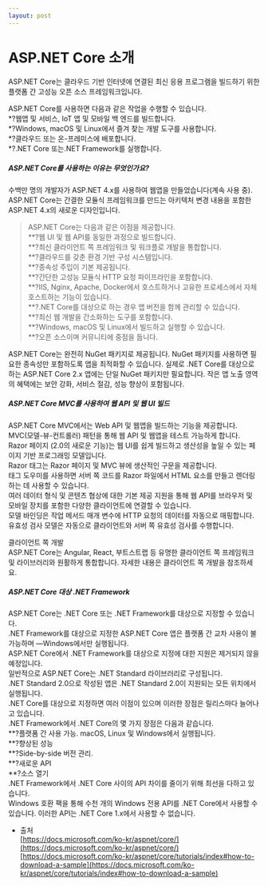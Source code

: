 ```yaml
---
layout: post
---
```


# ASP.NET Core 소개

ASP.NET Core는 클라우드 기반 인터넷에 연결된 최신 응용 프로그램을 빌드하기 위한 플랫폼 간 고성능 오픈 소스 프레임워크입니다.  

ASP.NET Core를 사용하면 다음과 같은 작업을 수행할 수 있습니다.  
*?웹앱 및 서비스, IoT 앱 및 모바일 백 엔드를 빌드합니다.  
*?Windows, macOS 및 Linux에서 즐겨 찾는 개발 도구를 사용합니다.  
*?클라우드 또는 온-프레미스에 배포합니다.  
*?.NET Core 또는.NET Framework를 실행합니다.  

##### ASP.NET Core를 사용하는 이유는 무엇인가요?  
수백만 명의 개발자가 ASP.NET 4.x를 사용하여 웹앱을 만들었습니다(계속 사용 중).  
ASP.NET Core는 간결한 모듈식 프레임워크를 만드는 아키텍처 변경 내용을 포함한 ASP.NET 4.x의 새로운 디자인입니다.  

>ASP.NET Core는 다음과 같은 이점을 제공합니다.  
>**?웹 UI 및 웹 API를 동일한 과정으로 빌드합니다.  
>**?최신 클라이언트 쪽 프레임워크 및 워크플로 개발을 통합합니다.  
>**?클라우드를 갖춘 환경 기반 구성 시스템입니다.  
>**?종속성 주입이 기본 제공됩니다.  
>**?간단한 고성능 모듈식 HTTP 요청 파이프라인을 포함합니다.  
>**?IIS, Nginx, Apache, Docker에서 호스트하거나 고유한 프로세스에서 자체 호스트하는 기능이 있습니다.  
>**?.NET Core를 대상으로 하는 경우 앱 버전을 함께 관리할 수 있습니다.  
>**?최신 웹 개발을 간소화하는 도구를 포함합니다.  
>**?Windows, macOS 및 Linux에서 빌드하고 실행할 수 있습니다.  
>**?오픈 소스이며 커뮤니티에 중점을 둡니다.  

ASP.NET Core는 완전히 NuGet 패키지로 제공됩니다. NuGet 패키지를 사용하면 필요한 종속성만 포함하도록 앱을 최적화할 수 있습니다. 
실제로 .NET Core를 대상으로 하는 ASP.NET Core 2.x 앱에는 단일 NuGet 패키지만 필요합니다. 작은 앱 노출 영역의 혜택에는 보안 강화, 서비스 절감, 성능 향상이 포함됩니다.  

##### ASP.NET Core MVC를 사용하여 웹 API 및 웹 UI 빌드  
ASP.NET Core MVC에서는 Web API 및 웹앱을 빌드하는 기능을 제공합니다.  
MVC(모델-뷰-컨트롤러) 패턴을 통해 웹 API 및 웹앱을 테스트 가능하게 합니다.  
Razor 페이지 (2.0의 새로운 기능)는 웹 UI를 쉽게 빌드하고 생산성을 높일 수 있는 페이지 기반 프로그래밍 모델입니다.  
Razor 태그는 Razor 페이지 및 MVC 뷰에 생산적인 구문을 제공합니다.  
태그 도우미를 사용하면 서버 쪽 코드를 Razor 파일에서 HTML 요소를 만들고 렌더링하는 데 사용할 수 있습니다.  
여러 데이터 형식 및 콘텐츠 협상에 대한 기본 제공 지원을 통해 웹 API를 브라우저 및 모바일 장치를 포함한 다양한 클라이언트에 연결할 수 있습니다.  
모델 바인딩은 작업 메서드 매개 변수에 HTTP 요청의 데이터를 자동으로 매핑합니다.  
유효성 검사 모델은 자동으로 클라이언트와 서버 쪽 유효성 검사를 수행합니다.  
  
클라이언트 쪽 개발  
ASP.NET Core는 Angular, React, 부트스트랩 등 유명한 클라이언트 쪽 프레임워크 및 라이브러리와 원활하게 통합합니다. 자세한 내용은 클라이언트 쪽 개발을 참조하세요.  

##### ASP.NET Core 대상 .NET Framework  
ASP.NET Core는 .NET Core 또는 .NET Framework를 대상으로 지정할 수 있습니다.  
.NET Framework를 대상으로 지정한 ASP.NET Core 앱은 플랫폼 간 교차 사용이 불가능하며 —Windows에서만 실행됩니다.  
ASP.NET Core에서 .NET Framework를 대상으로 지정에 대한 지원은 제거되지 않을 예정입니다.  
일반적으로 ASP.NET Core는 .NET Standard 라이브러리로 구성됩니다.  
.NET Standard 2.0으로 작성된 앱은 .NET Standard 2.0이 지원되는 모든 위치에서 실행됩니다.  
.NET Core를 대상으로 지정하면 여러 이점이 있으며 이러한 장점은 릴리스마다 늘어나고 있습니다.  
.NET Framework에서 .NET Core의 몇 가지 장점은 다음과 같습니다.  
**?플랫폼 간 사용 가능. macOS, Linux 및 Windows에서 실행됩니다.  
**?향상된 성능  
**?Side-by-side 버전 관리.  
**?새로운 API  
**?소스 열기  
.NET Framework에서 .NET Core 사이의 API 차이를 줄이기 위해 최선을 다하고 있습니다.  
Windows 호환 팩을 통해 수천 개의 Windows 전용 API를 .NET Core에서 사용할 수 있습니다. 이러한 API는 .NET Core 1.x에서 사용할 수 없습니다.  


- 출처  
[https://docs.microsoft.com/ko-kr/aspnet/core/](https://docs.microsoft.com/ko-kr/aspnet/core/)  
[https://docs.microsoft.com/ko-kr/aspnet/core/tutorials/index#how-to-download-a-sample](https://docs.microsoft.com/ko-kr/aspnet/core/tutorials/index#how-to-download-a-sample)  

